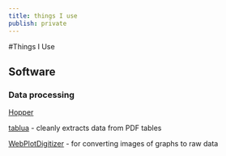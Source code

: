 ```yaml
--- 
title: things I use
publish: private
---
```


#Things I Use

## Software

### Data processing

[Hopper](https://www.hopper.com)
 
[tablua](https://github.com/tabulapdf/tabula) - cleanly extracts data from PDF tables

[WebPlotDigitizer](https://apps.automeris.io/wpd/) - for converting images of graphs to raw data
